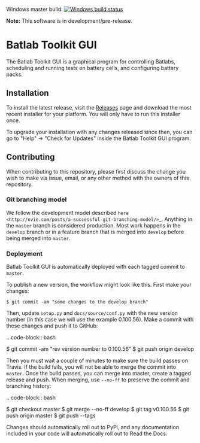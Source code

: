 Windows master build: [![Windows build status](https://ci.appveyor.com/api/projects/status/jptep5c7wytewcx2/branch/master?svg=true)](https://ci.appveyor.com/project/lexcelon/batlab-toolkit-gui/branch/master)

**Note:** This software is in development/pre-release.

# Batlab Toolkit GUI

The Batlab Toolkit GUI is a graphical program for controlling Batlabs, scheduling and running tests on battery cells, and configuring battery packs.

## Installation

To install the latest release, visit the [Releases](https://github.com/Lexcelon/batlab-toolkit-gui/releases) page and download the most recent installer for your platform. You will only have to run this installer once.

To upgrade your installation with any changes released since then, you can go to "Help" -> "Check for Updates" inside the Batlab Toolkit GUI program.

## Contributing

When contributing to this repository, please first discuss the change you wish to make via issue, email, or any other method with the owners of this repository.

### Git branching model

We follow the development model described `here <http://nvie.com/posts/a-successful-git-branching-model/>`_. Anything in the ``master`` branch is considered production. Most work happens in the ``develop`` branch or in a feature branch that is merged into ``develop`` before being merged into ``master``.

### Deployment

Batlab Toolkit GUI is automatically deployed with each tagged commit to ``master``.

To publish a new version, the workflow might look like this. First make your changes:

```
$ git commit -am "some changes to the develop branch"
```

Then, update ``setup.py`` and ``docs/source/conf.py`` with the new version number (in this case we will use the example 0.100.56). Make a commit with these changes and push it to GitHub:

.. code-block:: bash

   $ git commit -am "rev version number to 0.100.56"
      $ git push origin develop

Then you must wait a couple of minutes to make sure the build passes on Travis. If the build fails, you will not be able to merge the commit into ``master``. Once the build passes, you can merge into master, create a tagged release and push. When merging, use ``--no-ff`` to preserve the commit and branching history:

.. code-block:: bash

   $ git checkout master
      $ git merge --no-ff develop
         $ git tag v0.100.56
	    $ git push origin master
	       $ git push --tags

Changes should automatically roll out to PyPi, and any documentation included in your code will automatically roll out to Read the Docs.